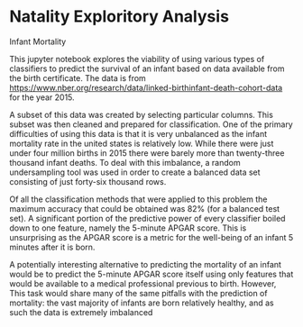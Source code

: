 # Natality Exploritory Analysis
Infant Mortality 

This jupyter notebook explores the viability of using various types of classifiers to predict the survival of an infant based on data available from the birth certificate. The data is from https://www.nber.org/research/data/linked-birthinfant-death-cohort-data for the year 2015. 

A subset of this data was created by selecting particular columns. This subset was then cleaned and prepared for classification. One of the primary difficulties of using this data is that it is very unbalanced as the infant mortality rate in the united states is relatively low. While there were just under four million births in 2015 there were barely more than twenty-three thousand infant deaths. To deal with this imbalance, a random undersampling tool was used in order to create a balanced data set consisting of just forty-six thousand rows. 

Of all the classification methods that were applied to this problem the maximum accuracy that could be obtained was 82% (for a balanced test set). A significant portion of the predictive power of every classifier boiled down to one feature, namely the 5-minute APGAR score. This is unsurprising as the APGAR score is a metric for the well-being of an infant 5 minutes after it is born. 

A potentially interesting alternative to predicting the mortality of an infant would be to predict the 5-minute APGAR score itself using only features that would be available to a medical professional previous to birth. However, This task would share many of the same pitfalls with the prediction of mortality: the vast majority of infants are born relatively healthy, and as such the data is extremely imbalanced

